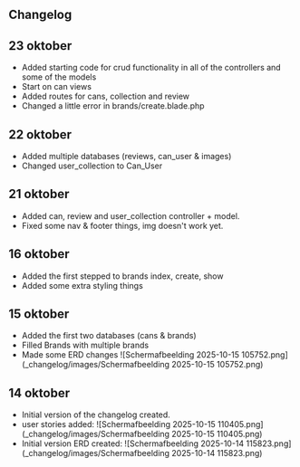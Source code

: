 ## Changelog

## 23 oktober
- Added starting code for crud functionality in all of the controllers and some of the models
- Start on can views
- Added routes for cans, collection and review
- Changed a little error in brands/create.blade.php

## 22 oktober
- Added multiple databases (reviews, can_user & images)
- Changed user_collection to Can_User

## 21 oktober
- Added can, review and user_collection controller + model.
- Fixed some nav & footer things, img doesn't work yet.

## 16 oktober
- Added the first stepped to brands index, create, show
- Added some extra styling things

## 15 oktober
- Added the first two databases (cans & brands)
- Filled Brands with multiple brands
- Made some ERD changes
  ![Schermafbeelding 2025-10-15 105752.png](_changelog/images/Schermafbeelding 2025-10-15 105752.png)


## 14 oktober
- Initial version of the changelog created.
- user stories added:
  ![Schermafbeelding 2025-10-15 110405.png](_changelog/images/Schermafbeelding 2025-10-15 110405.png)
- Initial version ERD created:
  ![Schermafbeelding 2025-10-14 115823.png](_changelog/images/Schermafbeelding 2025-10-14 115823.png)
